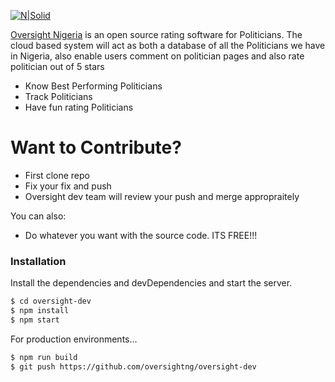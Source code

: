 [![N|Solid](http://oi63.tinypic.com/j15112.jpg)](https://nodesource.com/products/nsolid)

[Oversight Nigeria](http://oversight.ng/) is an open source rating software for Politicians. The cloud based system will act as both a database of all the Politicians we have in Nigeria, also enable users comment on politician pages and also rate politician out of 5 stars

  - Know Best Performing Politicians
  - Track Politicians
  - Have fun rating Politicians

# Want to Contribute?

  - First clone repo
  - Fix your fix and push
  - Oversight dev team will review your push and merge appropraitely

You can also:
  - Do whatever you want with the source code. ITS FREE!!!

### Installation

Install the dependencies and devDependencies and start the server.

```sh
$ cd oversight-dev
$ npm install
$ npm start
```

For production environments...

```sh
$ npm run build
$ git push https://github.com/oversightng/oversight-dev
```
